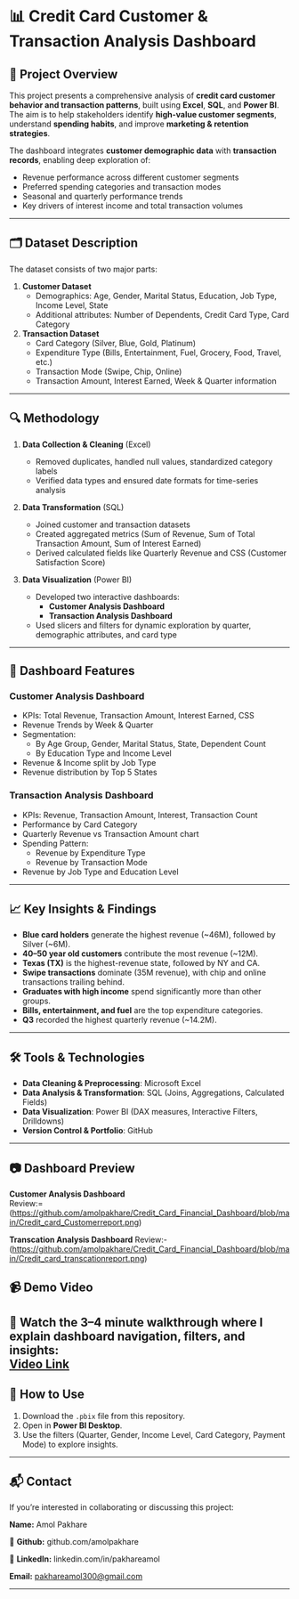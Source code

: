 # 📊 Credit Card Customer & Transaction Analysis Dashboard

## 📌 Project Overview
This project presents a comprehensive analysis of **credit card customer behavior and transaction patterns**, built using **Excel**, **SQL**, and **Power BI**.  
The aim is to help stakeholders identify **high-value customer segments**, understand **spending habits**, and improve **marketing & retention strategies**.

The dashboard integrates **customer demographic data** with **transaction records**, enabling deep exploration of:
- Revenue performance across different customer segments
- Preferred spending categories and transaction modes
- Seasonal and quarterly performance trends
- Key drivers of interest income and total transaction volumes

---

## 🗂 Dataset Description
The dataset consists of two major parts:
1. **Customer Dataset**  
   - Demographics: Age, Gender, Marital Status, Education, Job Type, Income Level, State  
   - Additional attributes: Number of Dependents, Credit Card Type, Card Category
2. **Transaction Dataset**  
   - Card Category (Silver, Blue, Gold, Platinum)  
   - Expenditure Type (Bills, Entertainment, Fuel, Grocery, Food, Travel, etc.)  
   - Transaction Mode (Swipe, Chip, Online)  
   - Transaction Amount, Interest Earned, Week & Quarter information

---

## 🔍 Methodology
1. **Data Collection & Cleaning** (Excel)  
   - Removed duplicates, handled null values, standardized category labels
   - Verified data types and ensured date formats for time-series analysis

2. **Data Transformation** (SQL)  
   - Joined customer and transaction datasets  
   - Created aggregated metrics (Sum of Revenue, Sum of Total Transaction Amount, Sum of Interest Earned)  
   - Derived calculated fields like Quarterly Revenue and CSS (Customer Satisfaction Score)

3. **Data Visualization** (Power BI)  
   - Developed two interactive dashboards:
     - **Customer Analysis Dashboard**
     - **Transaction Analysis Dashboard**
   - Used slicers and filters for dynamic exploration by quarter, demographic attributes, and card type

---

## 🚀 Dashboard Features

### **Customer Analysis Dashboard**
- KPIs: Total Revenue, Transaction Amount, Interest Earned, CSS
- Revenue Trends by Week & Quarter
- Segmentation:
  - By Age Group, Gender, Marital Status, State, Dependent Count
  - By Education Type and Income Level
- Revenue & Income split by Job Type
- Revenue distribution by Top 5 States

### **Transaction Analysis Dashboard**
- KPIs: Revenue, Transaction Amount, Interest, Transaction Count
- Performance by Card Category
- Quarterly Revenue vs Transaction Amount chart
- Spending Pattern:
  - Revenue by Expenditure Type
  - Revenue by Transaction Mode
- Revenue by Job Type and Education Level

---

## 📈 Key Insights & Findings
- **Blue card holders** generate the highest revenue (~46M), followed by Silver (~6M).
- **40–50 year old customers** contribute the most revenue (~12M).
- **Texas (TX)** is the highest-revenue state, followed by NY and CA.
- **Swipe transactions** dominate (35M revenue), with chip and online transactions trailing behind.
- **Graduates with high income** spend significantly more than other groups.
- **Bills, entertainment, and fuel** are the top expenditure categories.
- **Q3** recorded the highest quarterly revenue (~14.2M).

---

## 🛠 Tools & Technologies
- **Data Cleaning & Preprocessing**: Microsoft Excel
- **Data Analysis & Transformation**: SQL (Joins, Aggregations, Calculated Fields)
- **Data Visualization**: Power BI (DAX measures, Interactive Filters, Drilldowns)
- **Version Control & Portfolio**: GitHub

---

## 📷 Dashboard Preview

**Customer Analysis Dashboard**  
Review:=    (https://github.com/amolpakhare/Credit_Card_Financial_Dashboard/blob/main/Credit_card_Customerreport.png)

**Transcation Analysis Dashboard**
Review:- (https://github.com/amolpakhare/Credit_Card_Financial_Dashboard/blob/main/Credit_card_transcationreport.png)

## 📹 Demo Video
🎥 Watch the **3–4 minute walkthrough** where I explain dashboard navigation, filters, and insights:  
[Video Link](    link   ) 
---

## 📌 How to Use
1. Download the `.pbix` file from this repository.
2. Open in **Power BI Desktop**.
3. Use the filters (Quarter, Gender, Income Level, Card Category, Payment Mode) to explore insights.

---

## 📬 Contact
If you’re interested in collaborating or discussing this project:

**Name:** Amol Pakhare  

🔗 **Github:**  github.com/amolpakhare

🔗 **LinkedIn:** linkedin.com/in/pakhareamol   

**Email:** pakhareamol300@gmail.com  

---
